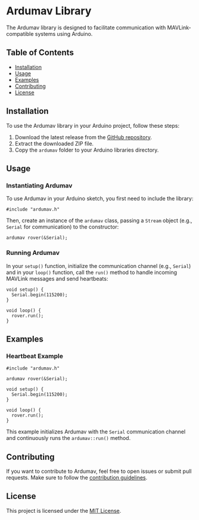   <h1>Ardumav Library</h1>

  <p>The Ardumav library is designed to facilitate communication with MAVLink-compatible systems using Arduino.</p>

  <h2>Table of Contents</h2>

  <ul>
    <li><a href="#installation">Installation</a></li>
    <li><a href="#usage">Usage</a></li>
    <li><a href="#examples">Examples</a></li>
    <li><a href="#contributing">Contributing</a></li>
    <li><a href="#license">License</a></li>
  </ul>

  <h2 id="installation">Installation</h2>

  <p>To use the Ardumav library in your Arduino project, follow these steps:</p>

  <ol>
    <li>Download the latest release from the <a href="https://github.com/SoorajR-ai/ArduMav">GitHub repository</a>.</li>
    <li>Extract the downloaded ZIP file.</li>
    <li>Copy the <code>ardumav</code> folder to your Arduino libraries directory.</li>
  </ol>

  <h2 id="usage">Usage</h2>

  <h3>Instantiating Ardumav</h3>

  <p>To use Ardumav in your Arduino sketch, you first need to include the library:</p>

  <pre><code>#include "ardumav.h"</code></pre>

  <p>Then, create an instance of the <code>ardumav</code> class, passing a <code>Stream</code> object (e.g., <code>Serial</code> for communication) to the constructor:</p>

  <pre><code>ardumav rover(&Serial);</code></pre>

  <h3>Running Ardumav</h3>

  <p>In your <code>setup()</code> function, initialize the communication channel (e.g., <code>Serial</code>) and in your <code>loop()</code> function, call the <code>run()</code> method to handle incoming MAVLink messages and send heartbeats:</p>

  <pre><code>void setup() {
  Serial.begin(115200);
}

void loop() {
  rover.run();
}</code></pre>

  <h2 id="examples">Examples</h2>

  <h3>Heartbeat Example</h3>

  <pre><code>#include "ardumav.h"

ardumav rover(&Serial);

void setup() {
  Serial.begin(115200);
}

void loop() {
  rover.run();
}</code></pre>

  <p>This example initializes Ardumav with the <code>Serial</code> communication channel and continuously runs the <code>ardumav::run()</code> method.</p>

  <h2 id="contributing">Contributing</h2>

  <p>If you want to contribute to Ardumav, feel free to open issues or submit pull requests. Make sure to follow the <a href="CONTRIBUTING.md">contribution guidelines</a>.</p>

  <h2 id="license">License</h2>

  <p>This project is licensed under the <a href="LICENSE">MIT License</a>.</p>

</body>

